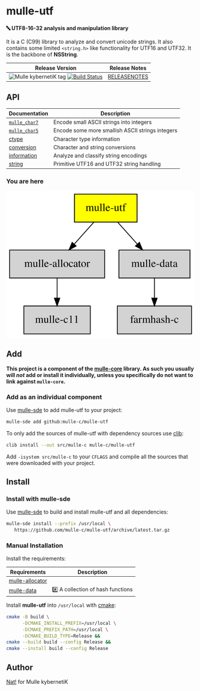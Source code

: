 # mulle-utf

#### 🔤 UTF8-16-32 analysis and manipulation library

It is a C (C99) library to analyze and convert unicode strings. It also
contains some limited `<string.h>` like functionality for UTF16 and UTF32.
It is the backbone of **NSString**.


| Release Version                                       | Release Notes
|-------------------------------------------------------|--------------
| ![Mulle kybernetiK tag](https://img.shields.io/github/tag/mulle-c/mulle-utf.svg?branch=release) [![Build Status](https://github.com/mulle-c/mulle-utf/workflows/CI/badge.svg?branch=release)](//github.com/mulle-c/mulle-utf/actions)| [RELEASENOTES](RELEASENOTES.md) |


## API

| Documentation                          | Description                                      |
|----------------------------------------|--------------------------------------------------|
| [`mulle_char7`](dox/API_CHAR7.md)      | Encode small ASCII strings into integers         |
| [`mulle_char5`](dox/API_CHAR5.md)      | Encode some more smallish ASCII strings integers |
| [ctype](dox/API_CTYPE.md)              | Character type information                       |
| [conversion](dox/API_CONVERSION.md)    | Character and string conversions                 |
| [information](dox/API_INFORMATION.md)  | Analyze and classify string encodings            |
| [string](dox/API_STRING.md)            | Primitive UTF16 and UTF32 string handling        |




### You are here

![Overview](overview.dot.svg)





## Add

**This project is a component of the [mulle-core](//github.com/mulle-core/mulle-core) library. As such you usually will *not* add or install it
individually, unless you specifically do not want to link against
`mulle-core`.**


### Add as an individual component

Use [mulle-sde](//github.com/mulle-sde) to add mulle-utf to your project:

``` sh
mulle-sde add github:mulle-c/mulle-utf
```

To only add the sources of mulle-utf with dependency
sources use [clib](https://github.com/clibs/clib):


``` sh
clib install --out src/mulle-c mulle-c/mulle-utf
```

Add `-isystem src/mulle-c` to your `CFLAGS` and compile all the sources that were downloaded with your project.


## Install

### Install with mulle-sde

Use [mulle-sde](//github.com/mulle-sde) to build and install mulle-utf and all dependencies:

``` sh
mulle-sde install --prefix /usr/local \
   https://github.com/mulle-c/mulle-utf/archive/latest.tar.gz
```

### Manual Installation

Install the requirements:

| Requirements                                 | Description
|----------------------------------------------|-----------------------
| [mulle-allocator](https://github.com/mulle-c/mulle-allocator)             | 
| [mulle-data](https://github.com/mulle-c/mulle-data)             | #️⃣ A collection of hash functions

Install **mulle-utf** into `/usr/local` with [cmake](https://cmake.org):

``` sh
cmake -B build \
      -DCMAKE_INSTALL_PREFIX=/usr/local \
      -DCMAKE_PREFIX_PATH=/usr/local \
      -DCMAKE_BUILD_TYPE=Release &&
cmake --build build --config Release &&
cmake --install build --config Release
```


## Author

[Nat!](https://mulle-kybernetik.com/weblog) for Mulle kybernetiK



